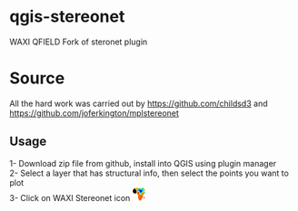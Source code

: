 # qgis-stereonet
 WAXI QFIELD Fork of steronet plugin

# Source
 All the hard work was carried out by https://github.com/childsd3 and https://github.com/joferkington/mplstereonet
 
## Usage
 1- Download zip file from github, install into QGIS using plugin manager   
 2- Select a layer that has structural info, then select the points you want to plot   
 3- Click on WAXI Stereonet icon    ![plugin_icon](icon.png)  
 